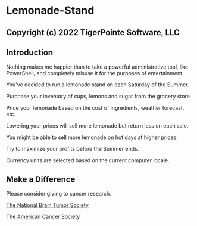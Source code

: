 # Lemonade-Stand
## Copyright (c) 2022 TigerPointe Software, LLC

## Introduction

Nothing makes me happier than to take a powerful administrative tool, like PowerShell, and completely misuse it for the purposes of entertainment.

You've decided to run a lemonade stand on each Saturday of the Summer.

Purchase your inventory of cups, lemons and sugar from the grocery store.

Price your lemonade based on the cost of ingredients, weather forecast, etc.

Lowering your prices will sell more lemonade but return less on each sale.

You might be able to sell more lemonade on hot days at higher prices.

Try to maximize your profits before the Summer ends.

Currency units are selected based on the current computer locale.

## Make a Difference

Please consider giving to cancer research.

[The National Brain Tumor Society](https://braintumor.org/)

[The American Cancer Society](https://www.cancer.org/)
